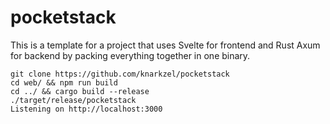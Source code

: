 # pocketstack

This is a template for a project that uses Svelte for frontend and
Rust Axum for backend by packing everything together in one binary.

```
git clone https://github.com/knarkzel/pocketstack
cd web/ && npm run build
cd ../ && cargo build --release
./target/release/pocketstack
Listening on http://localhost:3000
```
